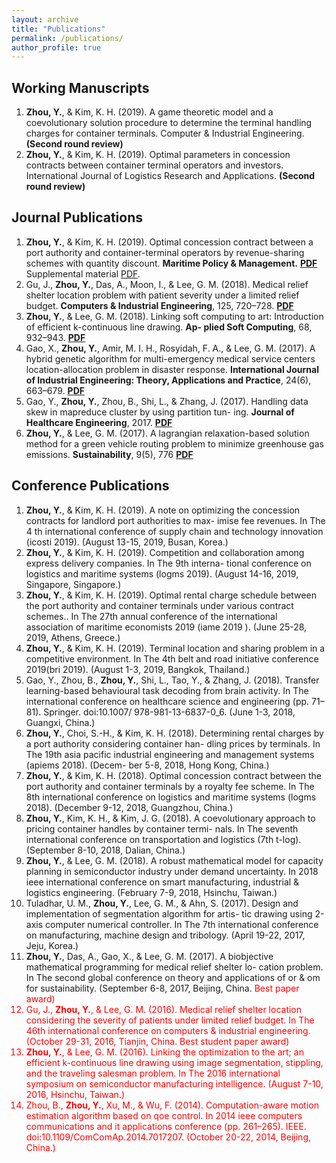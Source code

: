 ```yaml
---
layout: archive
title: "Publications"
permalink: /publications/
author_profile: true
---
```

Working Manuscripts
------
1. **Zhou, Y.**, & Kim, K. H. (2019). A game theoretic model and a coevolutionary solution procedure to determine the terminal handling charges for container terminals. Computer & Industrial Engineering. **(Second round review)**
1. **Zhou, Y.**, & Kim, K. H. (2019). Optimal parameters in concession contracts between container terminal operators and investors. International Journal of Logistics Research and Applications. **(Second round review)**

Journal Publications
------
1. **Zhou, Y.**, & Kim, K. H. (2019). Optimal concession contract between a port authority and container-terminal operators by revenue-sharing schemes with quantity discount. **Maritime Policy & Management.** **[PDF](https://ieyjzhou.github.io/files/online_version%20with_SP.pdf)** Supplemental material [PDF](https://ieyjzhou.github.io/files/Supplemental_Material_MPM_2019.pdf).
1. Gu, J., **Zhou, Y.**, Das, A., Moon, I., & Lee, G. M. (2018). Medical relief shelter location problem with patient severity
under a limited relief budget. **Computers & Industrial Engineering**, 125, 720–728. **[PDF](https://ieyjzhou.github.io/YanjieZhou/Paper/CIE2018_correct_proof_version.pdf)**
1. **Zhou, Y.**, & Lee, G. M. (2018). Linking soft computing to art: Introduction of efficient k-continuous line drawing. **Ap-
plied Soft Computing**, 68, 932–943. **[PDF](https://ieyjzhou.github.io/YanjieZhou/Paper/KCLD_2018_Published_Version.pdf)**
1. Gao, X., **Zhou, Y.**, Amir, M. I. H., Rosyidah, F. A., & Lee, G. M. (2017). A hybrid genetic algorithm for multi-emergency
medical service centers location-allocation problem in disaster response. **International Journal of Industrial Engineering:
Theory, Applications and Practice**, 24(6), 663–679. **[PDF](https://ieyjzhou.github.io/YanjieZhou/Paper/IJIE%202017.pdf)**
1. Gao, Y., **Zhou, Y.**, Zhou, B., Shi, L., & Zhang, J. (2017). Handling data skew in mapreduce cluster by using partition tun-
ing. **Journal of Healthcare Engineering**, 2017. **[PDF](https://ieyjzhou.github.io/YanjieZhou/Paper/JHE2017.pdf)**
1. **Zhou, Y.**, & Lee, G. M. (2017). A lagrangian relaxation-based solution method for a green vehicle routing problem to
minimize greenhouse gas emissions. **Sustainability**, 9(5), 776 **[PDF](https://ieyjzhou.github.io/YanjieZhou/Paper/sustainability-09-00776.pdf)**

Conference Publications
------
1. **Zhou, Y.**, & Kim, K. H. (2019). A note on optimizing the concession contracts for landlord port authorities to max-
imise fee revenues. In The 4 th international conference of supply chain and technology innovation (icosti 2019). (August
13-15, 2019, Busan, Korea.)
1. **Zhou, Y.**, & Kim, K. H. (2019). Competition and collaboration among express delivery companies. In The 9th interna-
tional conference on logistics and maritime systems (logms 2019). (August 14-16, 2019, Singapore, Singapore.)
1. **Zhou, Y.**, & Kim, K. H. (2019). Optimal rental charge schedule between the port authority and container terminals
under various contract schemes.. In The 27th annual conference of the international association of maritime economists
2019 (iame 2019 ). (June 25-28, 2019, Athens, Greece.)
1. **Zhou, Y.**, & Kim, K. H. (2019). Terminal location and sharing problem in a competitive environment. In The 4th belt
and road initiative conference 2019(bri 2019). (August 1-3, 2019, Bangkok, Thailand.)
1. Gao, Y., Zhou, B., **Zhou, Y.**, Shi, L., Tao, Y., & Zhang, J. (2018). Transfer learning-based behavioural task decoding from
brain activity. In The international conference on healthcare science and engineering (pp. 71–81). Springer. doi:10.1007/
978-981-13-6837-0_6. (June 1-3, 2018, Guangxi, China.)
1. **Zhou, Y.**, Choi, S.-H., & Kim, K. H. (2018). Determining rental charges by a port authority considering container han-
dling prices by terminals. In The 19th asia pacific industrial engineering and management systems (apiems 2018). (Decem-
ber 5-8, 2018, Hong Kong, China.)
1. **Zhou, Y.**, & Kim, K. H. (2018). Optimal concession contract between the port authority and container terminals by a
royalty fee scheme. In The 8th international conference on logistics and maritime systems (logms 2018). (December 9-12,
2018, Guangzhou, China.)
1. **Zhou, Y.**, Kim, K. H., & Kim, J. G. (2018). A coevolutionary approach to pricing container handles by container termi-
nals. In The seventh international conference on transportation and logistics (7th t-log). (September 8-10, 2018, Dalian,
China.)
1. **Zhou, Y.**, & Lee, G. M. (2018). A robust mathematical model for capacity planning in semiconductor industry under
demand uncertainty. In 2018 ieee international conference on smart manufacturing, industrial & logistics engineering.
(February 7-9, 2018, Hsinchu, Taiwan.)
1. Tuladhar, U. M., **Zhou, Y.**, Lee, G. M., & Ahn, S. (2017). Design and implementation of segmentation algorithm for artis-
tic drawing using 2-axis computer numerical controller. In The 7th international conference on manufacturing, machine
design and tribology. (April 19-22, 2017, Jeju, Korea.)
1. **Zhou, Y.**, Das, A., Gao, X., & Lee, G. M. (2017). A biobjective mathematical programming for medical relief shelter lo-
cation problem. In The second global conference on theory and applications of or & om for sustainability. (September 6-8,
2017, Beijing, China. <font color="red">Best paper award<font>)
1. Gu, J., **Zhou, Y.**, & Lee, G. M. (2016). Medical relief shelter location considering the severity of patients under limited
relief budget. In The 46th international conference on computers & industrial engineering. (October 29-31, 2016, Tianjin,
China. <font color="red">Best student paper award<font>)
1. **Zhou, Y.**, & Lee, G. M. (2016). Linking the optimization to the art; an efficient k-continuous line drawing using image
segmentation, stippling, and the traveling salesman problem. In The 2016 international symposium on semiconductor
manufacturing intelligence. (August 7-10, 2016, Hsinchu, Taiwan.)
1. Zhou, B., **Zhou, Y.**, Xu, M., & Wu, F. (2014). Computation-aware motion estimation algorithm based on qoe control. In
2014 ieee computers communications and it applications conference (pp. 261–265). IEEE. doi:10.1109/ComComAp.2014.7017207. (October 20-22, 2014, Beijing, China.)

